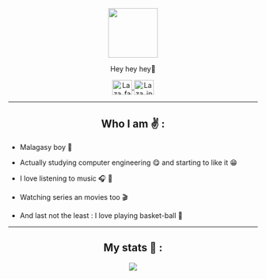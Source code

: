 <div id="header" align="center">
  <img src="https://media.giphy.com/media/HwBlFQZFcAoUcPHZdX/giphy.gif" width="100"/>
  
  <p align="center">Hey hey hey🎊</p>
  
  <div id="badges">
    <p align="center">
      <a href="https://www.facebook.com/martialandrihertse" target="_blank">
        <img align="center" src="https://raw.githubusercontent.com/rahuldkjain/github-profile-readme-generator/master/src/images/icons/Social/facebook.svg"                       alt="Laza_facebook" height="30" width="40"/>
      </a>
      <a href="https://www.instagram.com/martial_andrihertse" target="_blank">
        <img align="center" src="https://raw.githubusercontent.com/rahuldkjain/github-profile-readme-generator/master/src/images/icons/Social/instagram.svg"                     alt="Laza_insta" height="30" width="40" />
      </a>
    </p>
  </div>
</div>


---

<h2 align="center">Who I am ✌ :</h2>

- Malagasy boy 🎊

- Actually studying computer engineering 😋 and starting to like it 😁

- I love listening to music 🎧 🎼

- Watching series an movies too 🎬

- And last not the least : I love playing basket-ball 🏀


---

<style>
  .column {
    float: left;
    width: 50%;
    padding: 10px;
  }
  .clearfix::after {
    content: "";
    clear: both;
    display: table;
  }
</style>

<h2 align="center">My stats 📜 :</h2>

<div align="center">
<img src="http://github-readme-streak-stats.herokuapp.com?user=LaZaMartial&theme=dark&hide_border=true&border_radius=20&fire=FF2222&ring=008B0F&sideLabels=008B0F&currStreakLabel=FF2222)](https://git.io/streak-stats)">
</p>
